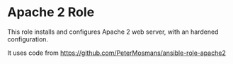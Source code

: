 # Apache 2 Role

This role installs and configures Apache 2 web server, with an hardened configuration.

It uses code from https://github.com/PeterMosmans/ansible-role-apache2
